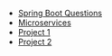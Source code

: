 - [Spring Boot Questions](files/Spring%20Boot%20Questions.pdf)
- [Microservices](files/Master+Microservices+with+SpringBoot,Docker,Kubernetes.pdf)
- [Project 1](files/ILMS.pdf)
- [Project 2](files/Fastag.pdf)